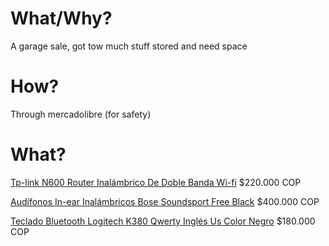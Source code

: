 # What/Why?
A garage sale, got tow much stuff stored and need space

# How?

Through mercadolibre (for safety)

# What?

[Tp-link N600 Router Inalámbrico De Doble Banda Wi-fi](https://articulo.mercadolibre.com.co/MCO-1035892476-tp-link-n600-router-inalambrico-de-doble-banda-wi-fi-_JM) $220.000 COP

[Audífonos In-ear Inalámbricos Bose Soundsport Free Black](https://articulo.mercadolibre.com.co/MCO-961130403-audifonos-in-ear-inalambricos-bose-soundsport-free-black-_JM) $400.000 COP

[Teclado Bluetooth Logitech K380 Qwerty Inglés Us Color Negro](https://articulo.mercadolibre.com.co/MCO-976831768-teclado-bluetooth-logitech-k380-qwerty-ingles-us-color-negro-_JM) $180.000 COP
